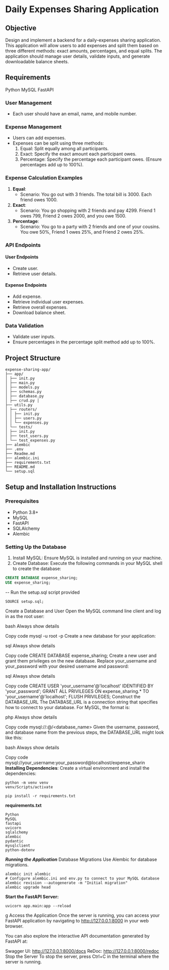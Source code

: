 # Daily Expenses Sharing Application

## Objective
Design and implement a backend for a daily-expenses sharing application. This application will allow users to add expenses and split them based on three different methods: exact amounts, percentages, and equal splits. The application should manage user details, validate inputs, and generate downloadable balance sheets.

## Requirements
Python
MySQL
FastAPI

### User Management
- Each user should have an email, name, and mobile number.

### Expense Management
- Users can add expenses.
- Expenses can be split using three methods:
  1. Equal: Split equally among all participants.
  2. Exact: Specify the exact amount each participant owes.
  3. Percentage: Specify the percentage each participant owes. (Ensure percentages add up to 100%).

### Expense Calculation Examples
1. **Equal**:
    - Scenario: You go out with 3 friends. The total bill is 3000. Each friend owes 1000.
2. **Exact**:
    - Scenario: You go shopping with 2 friends and pay 4299. Friend 1 owes 799, Friend 2 owes 2000, and you owe 1500.
3. **Percentage**:
    - Scenario: You go to a party with 2 friends and one of your cousins. You owe 50%, Friend 1 owes 25%, and Friend 2 owes 25%.

### API Endpoints

#### User Endpoints
- Create user.
- Retrieve user details.

#### Expense Endpoints
- Add expense.
- Retrieve individual user expenses.
- Retrieve overall expenses.
- Download balance sheet.

### Data Validation
- Validate user inputs.
- Ensure percentages in the percentage split method add up to 100%.

## Project Structure
```
expense-sharing-app/ 
├── app/ 
│ ├── init.py 
│ ├── main.py 
│ ├── models.py 
│ ├── schemas.py 
│ ├── database.py
│ ├── crud.py │ 
├── utils.py 
│ ├── routers/ 
│ │ ├── init.py 
│ │ ├── users.py 
│ │ └── expenses.py 
│ └── tests/ 
│ ├── init.py 
│ ├── test_users.py 
│ └── test_expenses.py 
├── alembic 
├── .env 
├── Readme.md 
├── alembic.ini 
├── requirements.txt 
├── README.md 
└── setup.sql
```

## Setup and Installation Instructions

### Prerequisites
- Python 3.8+
- MySQL
- FastAPI
- SQLAlchemy
- Alembic

### Setting Up the Database
1. Install MySQL: Ensure MySQL is installed and running on your machine.
2. Create Database: Execute the following commands in your MySQL shell to create the database:

```sql
CREATE DATABASE expense_sharing;
USE expense_sharing;
```

-- Run the setup.sql script provided
```
SOURCE setup.sql;
```
Create a Database and User
Open the MySQL command line client and log in as the root user:

bash
Always show details

Copy code
mysql -u root -p
Create a new database for your application:

sql
Always show details

Copy code
CREATE DATABASE expense_sharing;
Create a new user and grant them privileges on the new database. Replace your_username and your_password with your desired username and password:

sql
Always show details

Copy code
CREATE USER 'your_username'@'localhost' IDENTIFIED BY 'your_password';
GRANT ALL PRIVILEGES ON expense_sharing.* TO 'your_username'@'localhost';
FLUSH PRIVILEGES;
Construct the DATABASE_URL
The DATABASE_URL is a connection string that specifies how to connect to your database. For MySQL, the format is:

php
Always show details

Copy code
mysql://<username>:<password>@<host>/<database_name>
Given the username, password, and database name from the previous steps, the DATABASE_URL might look like this:

bash
Always show details

Copy code
mysql://your_username:your_password@localhost/expense_sharin
**Installing Dependencies**:
Create a virtual environment and install the dependencies:
```
python -m venv venv
venv/Scripts/activate
```
```
pip install -r requirements.txt
```
**requirements.txt**
```
Python
MySQL
fastapi
uvicorn
sqlalchemy
alembic
pydantic
mysqlclient
python-dotenv
```

***Running the Application***
Database Migrations
Use Alembic for database migrations.
```
alembic init alembic
# Configure alembic.ini and env.py to connect to your MySQL database
alembic revision --autogenerate -m "Initial migration"
alembic upgrade head
 ```
**Start the FastAPI Server:**
 ```
uvicorn app.main:app --reload
 ```
g
Access the Application
Once the server is running, you can access your FastAPI application by navigating to http://127.0.0.1:8000 in your web browser.

You can also explore the interactive API documentation generated by FastAPI at:

Swagger UI: http://127.0.0.1:8000/docs
ReDoc: http://127.0.0.1:8000/redoc
Stop the Server
To stop the server, press Ctrl+C in the terminal where the server is running.
